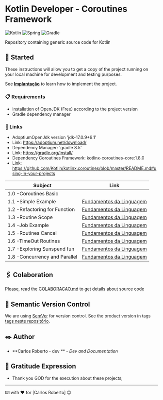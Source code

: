 # Kotlin Developer - Coroutines Framework
![Kotlin](https://img.shields.io/badge/kotlin-%237F52FF.svg?style=for-the-badge&logo=kotlin&logoColor=white)
![Spring](https://img.shields.io/badge/springboot-%236DB33F.svg?style=for-the-badge&logo=spring&logoColor=white)
![Gradle](https://img.shields.io/badge/Gradle-02303A.svg?style=for-the-badge&logo=Gradle&logoColor=white)

Repository containing generic source code for Kotlin

## 🚀 Started

These instructions will allow you to get a copy of the project running on your local machine for development and testing purposes.

See **[Implantação](#-implanta%C3%A7%C3%A3o)** to learn how to implement the project.

### 📋 Requirements

- Installation of OpenJDK (Free) according to the project version 
- Gradle dependency manager

### 🔧 Links
  - AdoptiumOpenJdk version 'jdk-17.0.9+9.1'
  - Link: https://adoptium.net/download/
  - Dependency Manager: 'gradle 8.5'
  - Link: https://gradle.org/install/ 
  - Dependency Coroutines Framework: kotlinx-coroutines-core:1.8.0
  - Link: https://github.com/Kotlin/kotlinx.coroutines/blob/master/README.md#using-in-your-projects

| Subject                       | Link                                                                                                                                                                                                                      |
|-------------------------------|---------------------------------------------------------------------------------------------------------------------------------------------------------------------------------------------------------------------------|
| 1.0 -Coroutines Basic         |                                                                                                                                                                                                                           |
| 1.1 -Simple Example           | [Fundamentos da Linguagem](https://github.com/CarlosRobertoMedeiros/repo-kotlin-developer/blob/main/fundamentals/coroutines-framework/src/main/kotlin/br/com/roberto/kotlin/coroutines_framework/a) |
| 1.2 -Refactoring for Function | [Fundamentos da Linguagem](https://github.com/CarlosRobertoMedeiros/repo-kotlin-developer/tree/main/fundamentals/coroutines-framework/src/main/kotlin/br/com/roberto/kotlin/coroutines_framework/b) |
| 1.3 -Routine Scope            | [Fundamentos da Linguagem](https://github.com/CarlosRobertoMedeiros/repo-kotlin-developer/tree/main/fundamentals/coroutines-framework/src/main/kotlin/br/com/roberto/kotlin/coroutines_framework/c) |
| 1.4 -Job Example              | [Fundamentos da Linguagem](https://github.com/CarlosRobertoMedeiros/repo-kotlin-developer/tree/main/fundamentals/coroutines-framework/src/main/kotlin/br/com/roberto/kotlin/coroutines_framework/d) |
| 1.5 -Routines Cancel          | [Fundamentos da Linguagem](https://github.com/CarlosRobertoMedeiros/repo-kotlin-developer/tree/main/fundamentals/coroutines-framework/src/main/kotlin/br/com/roberto/kotlin/coroutines_framework/e) |
| 1.6 -TimeOut Routines         | [Fundamentos da Linguagem](https://github.com/CarlosRobertoMedeiros/repo-kotlin-developer/tree/main/fundamentals/coroutines-framework/src/main/kotlin/br/com/roberto/kotlin/coroutines_framework/f) |
| 1.7 -Exploring Sunspend fun   | [Fundamentos da Linguagem](https://github.com/CarlosRobertoMedeiros/repo-kotlin-developer/tree/main/fundamentals/coroutines-framework/src/main/kotlin/br/com/roberto/kotlin/coroutines_framework/g) |
| 1.8 -Concurrency and Parallel | [Fundamentos da Linguagem](https://github.com/CarlosRobertoMedeiros/repo-kotlin-developer/tree/main/fundamentals/coroutines-framework/src/main/kotlin/br/com/roberto/kotlin/coroutines_framework/zz) |

## 🖇️ Colaboration

Please, read the [COLABORACAO.md](https://gist.github.com/usuario/linkParaInfoSobreContribuicoes) to get details about source code

## 📌 Semantic Version Control

We are using [SemVer](http://semver.org/) for version control. See the product version in tags [tags neste repositório](https://github.com/suas/tags/do/projeto). 

## ✒️ Author

* **Carlos Roberto - dev ** - *Dev and Documentation*

## 🎁 Gratitude Expression

* Thank you GOD for the execution about these projects;

---
⌨️ with ❤️ for [Carlos Roberto] 😊
